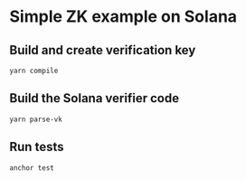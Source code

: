 # Simple ZK example on Solana

## Build and create verification key

`yarn compile`

## Build the Solana verifier code

`yarn parse-vk`

## Run tests

`anchor test`
